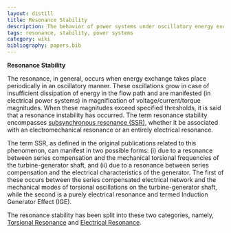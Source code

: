 ```yaml
---
layout: distill
title: Resonance Stability
description: The behavior of power systems under oscillatory energy exchange conditions.
tags: resonance, stability, power systems
category: wiki
bibliography: papers.bib
---
```


**Resonance Stability** <d-cite key="hatziargyriou2021stability"></d-cite>

The resonance, in general, occurs when energy exchange takes place periodically in an oscillatory manner.
These oscillations grow in case of insufficient dissipation of energy in the flow path and are manifested (in electrical power systems) in magnification of voltage/current/torque magnitudes.
When these magnitudes exceed specified thresholds, it is said that a resonance instability has occurred.
The term resonance stability encompasses [subsynchronous resonance (SSR)](/wiki/subsynchronous-resonance), whether it be associated with an electromechanical resonance or an entirely electrical resonance.

The term SSR, as defined in the original publications related to this phenomenon, can manifest in two possible forms: (i) due to a resonance between series compensation and the mechanical torsional frequencies of the turbine-generator shaft, and (ii) due to a resonance between series compensation and the electrical characteristics of the generator.
The first of these occurs between the series compensated electrical network and the mechanical modes of torsional oscillations on the turbine-generator shaft, while the second is a purely electrical resonance and termed Induction Generator Effect (IGE).

The resonance stability has been split into these two categories, namely, [Torsional Resonance](/wiki/torsional-resonance) and [Electrical Resonance](/wiki/electrical-resonance).
